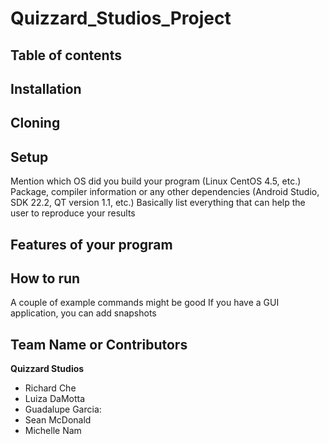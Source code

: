 # Quizzard_Studios_Project

## Table of contents

## Installation

## Cloning

## Setup

Mention which OS did you build your program (Linux CentOS 4.5, etc.)
Package, compiler information or any other dependencies (Android Studio, SDK 22.2, QT version 1.1, etc.)
Basically list everything that can help the user to reproduce your results

## Features of your program

## How to run

A couple of example commands might be good
If you have a GUI application, you can add snapshots

## Team Name or Contributors
**Quizzard Studios**
 * Richard Che
 * Luiza DaMotta
 * Guadalupe Garcia:
 * Sean McDonald
 * Michelle Nam
  


